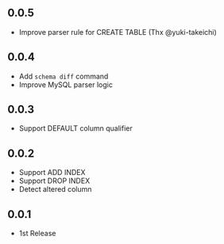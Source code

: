 ## 0.0.5
- Improve parser rule for CREATE TABLE (Thx @yuki-takeichi)

## 0.0.4
- Add `schema diff` command
- Improve MySQL parser logic

## 0.0.3
- Support DEFAULT column qualifier

## 0.0.2
- Support ADD INDEX
- Support DROP INDEX
- Detect altered column

## 0.0.1
- 1st Release

